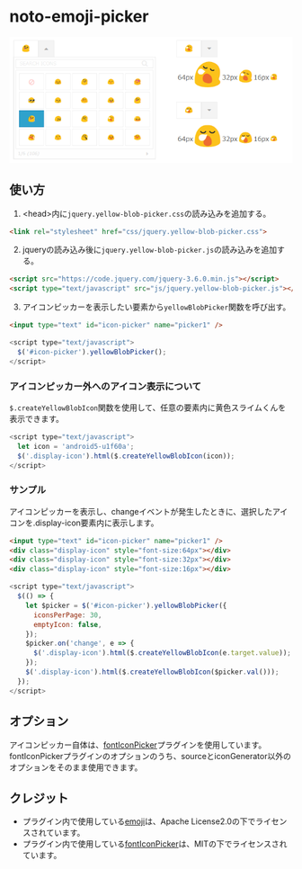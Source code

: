 # noto-emoji-picker

![yellowBlobPicker](image-for-github.png)

## 使い方
1. &lt;head&gt;内に`jquery.yellow-blob-picker.css`の読み込みを追加する。
```html
<link rel="stylesheet" href="css/jquery.yellow-blob-picker.css">
```

2. jqueryの読み込み後に`jquery.yellow-blob-picker.js`の読み込みを追加する。
```html
<script src="https://code.jquery.com/jquery-3.6.0.min.js"></script>
<script type="text/javascript" src="js/jquery.yellow-blob-picker.js"></script>
```

3. アイコンピッカーを表示したい要素から`yellowBlobPicker`関数を呼び出す。
```html
<input type="text" id="icon-picker" name="picker1" />
```
```javascript
<script type="text/javascript">
  $('#icon-picker').yellowBlobPicker();
</script>
```

### アイコンピッカー外へのアイコン表示について
`$.createYellowBlobIcon`関数を使用して、任意の要素内に黄色スライムくんを表示できます。
```javascript
<script type="text/javascript">
  let icon = 'android5-u1f60a';
  $('.display-icon').html($.createYellowBlobIcon(icon));
</script>
```

### サンプル
アイコンピッカーを表示し、changeイベントが発生したときに、選択したアイコンを.display-icon要素内に表示します。
```html
<input type="text" id="icon-picker" name="picker1" />
<div class="display-icon" style="font-size:64px"></div>
<div class="display-icon" style="font-size:32px"></div>
<div class="display-icon" style="font-size:16px"></div>
```
```javascript
<script type="text/javascript">
  $(() => {
    let $picker = $('#icon-picker').yellowBlobPicker({
      iconsPerPage: 30,
      emptyIcon: false,
    });
    $picker.on('change', e => {
      $('.display-icon').html($.createYellowBlobIcon(e.target.value));
    });
    $('.display-icon').html($.createYellowBlobIcon($picker.val()));
  });
</script>
```

## オプション
アイコンピッカー自体は、[fontIconPicker](https://github.com/fontIconPicker/fontIconPicker)プラグインを使用しています。  
fontIconPickerプラグインのオプションのうち、sourceとiconGenerator以外のオプションをそのまま使用できます。

## クレジット
 - プラグイン内で使用している[emoji](https://github.com/googlefonts/noto-emoji)は、Apache License2.0の下でライセンスされています。
 - プラグイン内で使用している[fontIconPicker](https://github.com/fontIconPicker/fontIconPicker)は、MITの下でライセンスされています。
